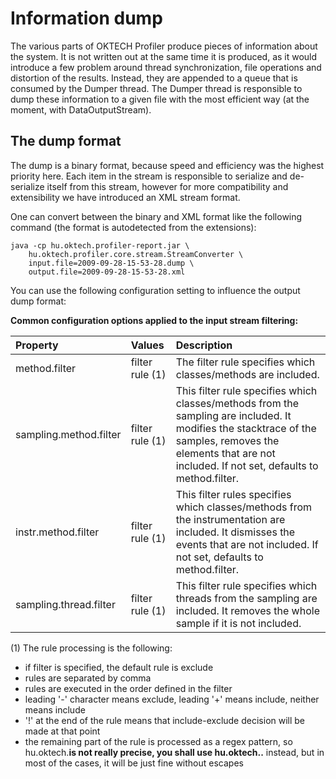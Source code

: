 # Information dump #

The various parts of OKTECH Profiler produce pieces of information about the system. It is not written out at the same time it is produced, as it would introduce a few problem around thread synchronization, file operations and distortion of the results. Instead, they are appended to a queue that is consumed by the Dumper thread. The Dumper thread is responsible to dump these information to a given file with the most efficient way (at the moment, with DataOutputStream).

## The dump format ##

The dump is a binary format, because speed and efficiency was the highest priority here. Each item in the stream is responsible to serialize and de-serialize  itself from this stream, however for more compatibility and extensibility we have introduced an XML stream format.

One can convert between the binary and XML format like the following command (the format is autodetected from the extensions):

```
java -cp hu.oktech.profiler-report.jar \
    hu.oktech.profiler.core.stream.StreamConverter \
    input.file=2009-09-28-15-53-28.dump \
    output.file=2009-09-28-15-53-28.xml
```

You can use the following configuration setting to influence the output dump format:

**Common configuration options applied to the input stream filtering:**

| **Property** | **Values** | **Description** |
|:-------------|:-----------|:----------------|
| method.filter | filter rule (1) | The filter rule specifies which classes/methods are included. |
| sampling.method.filter | filter rule (1) | This filter rule specifies which classes/methods from the sampling are included. It modifies the stacktrace of the samples, removes the elements that are not included. If not set, defaults to method.filter. |
| instr.method.filter | filter rule (1) | This filter rules specifies which classes/methods from the instrumentation are included. It dismisses the events that are not included. If not set, defaults to method.filter. |
| sampling.thread.filter | filter rule (1) | This filter rule specifies which threads from the sampling are included. It removes the whole sample if it is not included. |

(1) The rule processing is the following:
  * if filter is specified, the default rule is exclude
  * rules are separated by comma
  * rules are executed in the order defined in the filter
  * leading '-' character means exclude, leading '+' means include, neither means include
  * '!' at the end of the rule means that include-exclude decision will be made at that point
  * the remaining part of the rule is processed as a regex pattern, so hu.oktech.**is not really precise, you shall use hu\.oktech\..** instead, but in most of the cases, it will be just fine without escapes